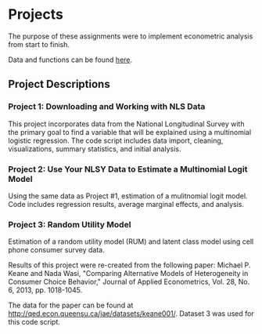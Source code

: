 # Projects

The purpose of these assignments were to implement econometric analysis from start to finish.

Data and functions can be found [here](https://github.com/samtragesser/Advanced-Econometrics-II/tree/main/data).

## Project Descriptions

### Project 1: Downloading and Working with NLS Data
This project incorporates data from the National Longitudinal Survey with the primary goal to find a variable that will be explained using a multinomial logistic regression. The code script includes data import, cleaning, visualizations, summary statistics, and initial analysis.


### Project 2: Use Your NLSY Data to Estimate a Multinomial Logit Model
Using the same data as Project #1, estimation of a mulitnomial logit model. Code includes regression results, average marginal effects, and analysis.


### Project 3: Random Utility Model
Estimation of a random utility model (RUM) and latent class model using cell phone consumer survey data.

Results of this project were re-created from the following paper: Michael P. Keane and Nada Wasi, "Comparing Alternative Models of Heterogeneity in Consumer Choice Behavior," Journal of Applied Econometrics, Vol. 28, No. 6, 2013, pp. 1018-1045.

The data for the paper can be found at http://qed.econ.queensu.ca/jae/datasets/keane001/.
Dataset 3 was used for this code script.
